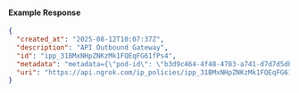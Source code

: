 <!-- Code generated for API Clients. DO NOT EDIT. -->

#### Example Response

```json
{
  "created_at": "2025-08-12T10:07:37Z",
  "description": "API Outbound Gateway",
  "id": "ipp_31BMxNHpZNKzMk1FQEqFG61fPs4",
  "metadata": "metadata={\"pod-id\": \"b3d9c464-4f48-4783-a741-d7d7d5db310f\"}",
  "uri": "https://api.ngrok.com/ip_policies/ipp_31BMxNHpZNKzMk1FQEqFG61fPs4"
}
```
